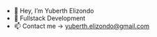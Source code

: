 - 👋 Hey, I’m Yuberth Elizondo
- 👀 Fullstack Development
- 📫 Contact me -> yuberth.elizondo@gmail.com

<!---
yelizondo/yelizondo is a ✨ special ✨ repository because its `README.md` (this file) appears on your GitHub profile.
You can click the Preview link to take a look at your changes.
--->
